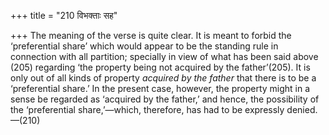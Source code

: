+++
title = "210 विभक्ताः सह"

+++
The meaning of the verse is quite clear. It is meant to forbid the
‘preferential share’ which would appear to be the standing rule in
connection with all partition; specially in view of what has been said
above (205) regarding ‘the property being not acquired by the
father’(205). It is only out of all kinds of property *acquired by the
father* that there is to be a ‘preferential share.’ In the present case,
however, the property might in a sense be regarded as ‘acquired by the
father,’ and hence, the possibility of the ‘preferential share,’—which,
therefore, has had to be expressly denied.—(210)



